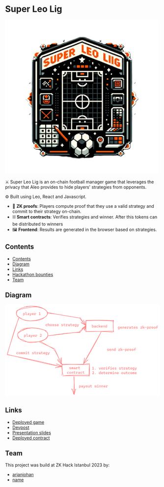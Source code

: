 # Super Leo Lig

<img src="https://github.com/arjanjohan/aleo-football/blob/cc1f8b8f7e0dfc350ab39ee87ffa07d1dcfa14e0/public/logo_2.png" alt="logo" width="500"/>

⚔️ Super Leo Lig is an on-chain football manager game that leverages the privacy that Aleo provides to hide players' strategies from opponents.

⚙️ Built using Leo, React and Javascript.

- 🧾 **ZK proofs**: Players compute proof that they use a valid strategy and commit to their strategy on-chain.
- ⛓️ **Smart contracts**: Verifies strategies and winner. After this tokens can be distributed to winners
- 🖼️ **Frontend**: Results are generated in the browser based on strategies.

## Contents
- [Contents](#contents)
- [Diagram](#diagram)
- [Links](#links)
- [Hackathon bounties](#hackathon-bounties)
- [Team](#team)

## Diagram
![diagram](https://github.com/zkAutochess/zkAutochess/blob/6423819e59e02654b2e04413f7c4d5ecaeed3555/files/schema-red.png)

## Links
- [Deployed game]()
- [Devpost]()
- [Presentation slides]()
- [Deployed contract]()

## Team
This project was build at ZK Hack Istanbul 2023 by:

- [arjanjohan](https://x.com/arjanjohan/)
- [name]()
